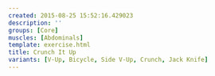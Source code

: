 ```yaml
---
created: 2015-08-25 15:52:16.429023
description: ''
groups: [Core]
muscles: [Abdominals]
template: exercise.html
title: Crunch It Up
variants: [V-Up, Bicycle, Side V-Up, Crunch, Jack Knife]
---
```

